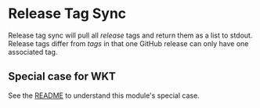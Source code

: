 # Release Tag Sync 

Release tag sync will pull all _release_ tags and return them as a list to stdout. Release tags
differ from _tags_ in that one GitHub release can only have one associated tag.

## Special case for WKT

See the [README](../../modules/static/protocolbuffers/wellknowntypes/buf.md) to understand this module's special case.
